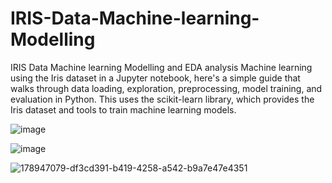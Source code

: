 # IRIS-Data-Machine-learning-Modelling
IRIS Data Machine learning Modelling and EDA analysis
Machine learning using the Iris dataset in a Jupyter notebook, here's a simple guide that walks through data loading, exploration, preprocessing, model training, and evaluation in Python. This uses the scikit-learn library, which provides the Iris dataset and tools to train machine learning models.

![image](https://github.com/user-attachments/assets/1e711e71-d7d8-4b3d-8a3e-d64254200b40)

![image](https://github.com/user-attachments/assets/95b47ea2-111f-4123-83c5-5ab8bbe61677)

![178947079-df3cd391-b419-4258-a542-b9a7e47e4351](https://github.com/user-attachments/assets/cc47c2cb-1f2d-42f2-89a1-fee2e5202484)



